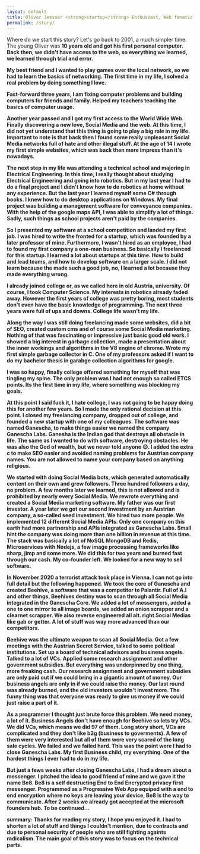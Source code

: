```yaml
---
layout: default 
title: Oliver Jessner <strong>startup</strong> Enthusiast, Web fanatic, Free Education aficionado
permalink: /story/
---
```


Where do we start this story? Let's go back to 2001, a much simpler time.
The young Oliver was <strong>10 years<strong> old and got his first personal computer. Back then,
we didn't have access to the web, so everything we learned, we learned through trial and error.

My best friend and I wanted to play games over the local network, so we had to learn the basics of networking. The first time in my life, I solved a real problem by doing <strong>something I love</strong>.

Fast-forward three years, I am <strong>fixing computer</strong> problems and building computers for friends and family. Helped my teachers teaching the basics of computer usage. 

Another year passed and I got my first access to the <strong>World Wide Web</strong>.
Finally discovering a new love, <strong>Social Media</strong> and the web.
At this time, I did not yet understand that this thing is going to play a big role in my life.
Important to note is that back then I found some really unpleasant <strong>Social Media</strong> networks full of hate and other illegal stuff. At the age of 14 I wrote my first simple websites, which was back then more impress than it's nowadays.

The next step in my life was attending a technical school and majoring in <strong>Electrical Engineering</strong>. In this time, I really thought about studying <strong>Electrical Engineering</strong> and going into robotics.
But in my last year I had to do a final project and I didn't know how to do robotics at home
without any experience. But the last year I learned myself some <strong>C#</strong> through books. I knew how to do desktop applications on Windows. My final project was building a management software for conveyance companies. With the help of the <strong>google maps API</strong>, I was able to 
simplify a lot of things. Sadly, such things as school projects aren't paid by the companies.

So I presented my software at a school competition and landed my first job. I was hired to write the fronted for a <strong>startup</strong>, which was founded by a later professor of mine. Furthermore, I wasn't hired as an employee, I had to found my first company a one-man business. So basically I freelanced for this <strong>startup</strong>. I learned a lot about <strong>startup</strong>s at this time. How to build and lead teams, and how to develop software on a larger scale. I did not learn because the made such a good job, no, I learned a lot because they made everything wrong. 

I already joined college or, as we called here in old Austria, university. Of course,
I took Computer Science. My interests in robotics already faded away. However the first
years of college was pretty boring, most students don't even have the basic knowledge of programming. The next three years were full of ups and downs. College life wasn't my life.

Along the way I was still doing freelancing made some websites, did a bit of SEO, created custom cms and of course some <strong>Social Media</strong> marketing. Nothing of that was fascinating or impressive just basic good old work. I showed a big interest in garbage collection, made a presentation about the inner workings and algorithms in the <strong>V8</strong> engine of chrome. Wrote my first simple garbage collector in C. One of my professors asked if I want to do my bachelor thesis in garabge collection algorithms for google.

I was so happy, finally college offered something for myself that was tingling my spine. The only problem was I had not enough so called ETCS points. Its the first time in my life, where something was blocking my goals.

At this point I said fuck it, I hate college, I was not going to be happy doing this for another few years. So I made the only rational decision at this point. I closed my freelancing company, dropped out of college, and founded a new <strong>startup</strong> with one of my colleagues. The software was named Ganescha, to make things easier we named the company Ganescha Labs. Ganesha is the Indian god that destroys all obstacle in life. The same as I wanted to do with software, destroying obstacles. He was also the God of wealth, but we never told anyone 😉. I added the extra c to make SEO easier and avoided naming problems for Austrian company names. You are not allowed to name your company based on anything religious.

We started with doing <strong>Social Media</strong> bots, which generated automatically content on their own and grew followers. Three hundred followers a day, no problem. A few months later we learned, this is not allowed and is prohibited by nearly every <strong>Social Media</strong>. We rewrote everything and created a <strong>Social Media</strong> marketing software. My father was our first investor. A year later we got our second Investment by an Austrian company, a so-called seed investment. We hired two more people. We implemented 12 different <strong>Social Media</strong> APIs. Only one company on this earth had more partnership and <strong>APIs</strong> integrated as Ganescha Labs. Small hint the company was doing more than one billion in revenue at this time. The stack was basically a lot of NoSQL MongoDB and Redis, Microservices with <strong>Nodejs</strong>, a few image processing frameworks like sharp, jimp and some more. We did this for two years and burned fast through our cash. My co-founder left. We looked for a new way to sell software. 

In November 2020 a terrorist attack took place in Vienna. I can not go into full detail but the following happened. We took the core of Ganescha and created Beehive, a software that was a competitor to Palantir. Full of A.I and other things, Beehives destiny was to scan through all <strong>Social Media</strong> integrated in the Ganescha Core. We added a lot of messengers, added a one to one mirror to all image boards, we added an onion scrapper and a clearnet scrapper. We also reverse engineered all alt. right <strong>Social Medias</strong> like gab or getter. A lot of stuff was way more advanced than our competitors.

Beehive was the ultimate weapon to scan all <strong>Social Media</strong>. Got a few meetings with the Austrian Secret Service, talked to some political institutions. Set up a board of technical advisors and business angels. Talked to a lot of VCs. Applied some research assignment and other government subsidies. But everything was underpinned by one thing, more freaking cash. Our research assignment and government subsidies are only paid out if we could bring in a gigantic amount of money. Our business angels are only in if we could raise the money. Our last round was already burned, and the old investors wouldn't invest more. The funny thing was that everyone was ready to give us money if we could just raise a part of it. 

As a programmer I thought just brute force this problem. We need money, a lot of it. Business Angels don't have enough for Beehive so lets try VCs. We did VCs, which means we did 97 of them. 
Long story short, VCs are complicated and they don't like b2g (business to goverments). A few of them were very interested but all of them were very scared of the long sale cycles. We failed and we failed hard. This was the point were I had to close Ganescha Labs. My first Business child, my everything. One of the hardest things I ever had to do in my life. 

But just a fews weeks after closing Ganescha Labs, I had a dream about a messenger. 
I pitched the idea to good friend of mine and we gave it the 
name <strong>Be8</strong>. Be8 is a self destructing End to End Encrypted privacy first messenger.
Programmed as a <strong>P</strong>rogressive <strong>W</strong>eb <strong>A</strong>pp equiped with a end to end encryption where no keys are leaving your device, Be8 is the way to communicate.
After 2 weeks we already got accepted at the microsoft founders hub. To be continued...

<strong>summary:</strong> 
Thanks for reading my story, I hope you enjoyed it.
I had to shorten a lot of stuff and things I couldn't mention,
due to contracts and due to personal security of people who are still
fighting againts radicalism. The main goal of this story was to focus on
the technical parts. 
